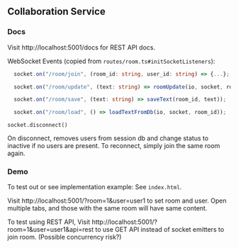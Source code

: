 ## Collaboration Service

### Docs

Visit http://localhost:5001/docs for REST API docs.

WebSocket Events (copied from `routes/room.ts#initSocketListeners`):

```typescript
  socket.on("/room/join", (room_id: string, user_id: string) => {...};

  socket.on("/room/update", (text: string) => roomUpdate(io, socket, room_id, text));

  socket.on("/room/save", (text: string) => saveText(room_id, text));

  socket.on("/room/load", () => loadTextFromDb(io, socket, room_id));
```

`socket.disconnect()`

On disconnect, removes users from session db and change status to inactive if no users are present.
To reconnect, simply join the same room again.

### Demo

To test out or see implementation example: See `index.html`.

Visit http://localhost:5001/?room=1&user=user1
to set room and user. Open multiple tabs, and those with the same room will have same content.

To test using REST API,
Visit http://localhost:5001/?room=1&user=user1&api=rest
to use GET API instead of socket emitters to join room. (Possible concurrency risk?)

